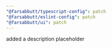 ```yaml
---
"@farsabbutt/typescript-config": patch
"@farsabbutt/eslint-config": patch
"@farsabbutt/ui": patch
---
```


added a description placeholder
